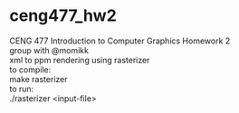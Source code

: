 # ceng477_hw2
CENG 477 Introduction to Computer Graphics Homework 2\
group with @momikk\
xml to ppm rendering using rasterizer\
to compile:\
make rasterizer\
to run:\
./rasterizer \<input-file>

